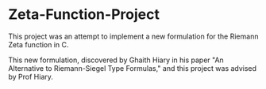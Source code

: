 # Zeta-Function-Project

This project was an attempt to implement a new formulation for the Riemann Zeta function in C.

This new formulation, discovered by Ghaith Hiary in his paper "An Alternative to Riemann-Siegel Type Formulas," and this project was advised by Prof Hiary.

